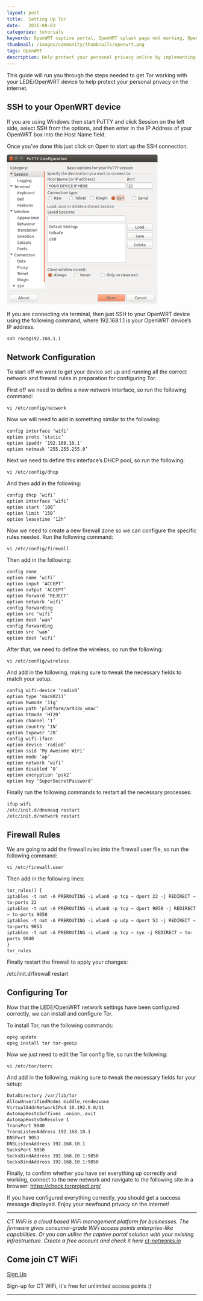 ```yaml
---
layout: post
title:  Setting Up Tor
date:   2016-08-03
categories: tutorials
keywords: OpenWRT captive portal, OpenWRT splash page not working, OpenWRT splash page template, OpenWRT splash page free, OpenWRT splash page html, OpenWRT splash page hosting, OpenMesh captive portal, OpenMesh splash page not working, OpenMesh splash page template, OpenMesh splash page free, OpenMesh splash page html, OpenMesh splash page hosting, DD-WRT, OpenWRT Routing
thumbnail: /images/community/thumbnails/openwrt.png
tags: OpenWRT
description: Help protect your personal privacy online by implementing Tor on your OpenWRT device.
---
```


This guide will run you through the steps needed to get Tor working with your LEDE/OpenWRT device to help protect your personal privacy on the internet.

## SSH to your OpenWRT device

If you are using Windows then start PuTTY and click Session on the left side, select SSH from the options, and then enter in the IP Address of your OpenWRT box into the Host Name field.

Once you’ve done this just click on Open to start up the SSH connection.

<div class="mdl-typography--text-center">
  <img src="/images/community/tutorials/openwrt/puttyconfig.png" width="400px">
</div>

If you are connecting via terminal, then just SSH to your OpenWRT device using the following command, where 192.168.1.1 is your OpenWRT device’s IP address.

    ssh root@192.168.1.1

## Network Configuration

To start off we want to get your device set up and running all the correct network and firewall rules in preparation for configuring Tor.

First off we need to define a new network interface, so run the following command:

    vi /etc/config/network

Now we will need to add in something similar to the following:

    config interface ‘wifi’
    option proto ‘static’
    option ipaddr ‘192.168.10.1’
    option netmask ‘255.255.255.0’

Next we need to define this interface’s DHCP pool, so run the following:

    vi /etc/config/dhcp

And then add in the following:

    config dhcp ‘wifi’
    option interface ‘wifi’
    option start ‘100’
    option limit ‘150’
    option leasetime ‘12h’

Now we need to create a new firewall zone so we can configure the specific rules needed. Run the following command:

    vi /etc/config/firewall
Then add in the following:

    config zone
    option name ‘wifi’
    option input ‘ACCEPT’
    option output ‘ACCEPT’
    option forward ‘REJECT’
    option network ‘wifi’
    config forwarding
    option src ‘wifi’
    option dest ‘wan’
    config forwarding
    option src ‘wan’
    option dest ‘wifi’

After that, we need to define the wireless, so run the following:

    vi /etc/config/wireless

And add in the following, making sure to tweak the necessary fields to match your setup.

    config wifi-device ‘radio0’
    option type ‘mac80211’
    option hwmode ‘11g’
    option path ‘platform/ar933x_wmac’
    option htmode ‘HT20’
    option channel ‘1’
    option country ‘IN’
    option txpower ‘20’
    config wifi-iface
    option device ‘radio0’
    option ssid ‘My Awesome WiFi’
    option mode ‘ap’
    option network ‘wifi’
    option disabled ‘0’
    option encryption ‘psk2’
    option key ‘SuperSecretPassword’

Finally run the following commands to restart all the necessary processes:

    ifup wifi
    /etc/init.d/dnsmasq restart
    /etc/init.d/network restart

## Firewall Rules

We are going to add the firewall rules into the firewall user file, so run the following command:

    vi /etc/firewall.user

Then add in the following lines:

    tor_rules() {
    iptables -t nat -A PREROUTING -i wlan0 -p tcp — dport 22 -j REDIRECT — to-ports 22
    iptables -t nat -A PREROUTING -i wlan0 -p tcp — dport 9050 -j REDIRECT — to-ports 9050
    iptables -t nat -A PREROUTING -i wlan0 -p udp — dport 53 -j REDIRECT — to-ports 9053
    iptables -t nat -A PREROUTING -i wlan0 -p tcp — syn -j REDIRECT — to-ports 9040
    }
    tor_rules

Finally restart the firewall to apply your changes:

/etc/init.d/firewall restart

## Configuring Tor

Now that the LEDE/OpenWRT network settings have been configured correctly, we can install and configure Tor.

To install Tor, run the following commands:

    opkg update
    opkg install tor tor-geoip

Now we just need to edit the Tor config file, so run the following:

    vi /etc/tor/torrc

And add in the following, making sure to tweak the necessary fields for your setup:

    DataDirectory /var/lib/tor
    AllowUnverifiedNodes middle,rendezvous
    VirtualAddrNetworkIPv4 10.192.0.0/11
    AutomapHostsSuffixes .onion,.exit
    AutomapHostsOnResolve 1
    TransPort 9040
    TransListenAddress 192.168.10.1
    DNSPort 9053
    DNSListenAddress 192.168.10.1
    SocksPort 9050
    SocksBindAddress 192.168.10.1:9050
    SocksBindAddress 192.168.10.1:9050

Finally, to confirm whether you have set everything up correctly and working, connect to the new network and navigate to the following site in a browser:
https://check.torproject.org/

If you have configured everything correctly, you should get a success message displayed.
Enjoy your newfound privacy on the internet!

<hr>

*CT WiFi is a cloud based WiFi management platform for businesses. The firmware gives consumer-grade WiFi access points enterprise-like capabilities. Or you can utilise the captive portal solution with your existing infrastructure. Create a free account and check it here <a href="https://ct-networks.io">ct-networks.io</a>*


<div class="mdl-typography--text-center">

<h2>Come join CT WiFi</h2>

<a href="https://my.ctapp.io/#/create" class="button success dst">Sign Up</a><br>

<p>Sign-up for CT WiFi, it's free for unlimited access points :)</p>

<hr>

</div>
